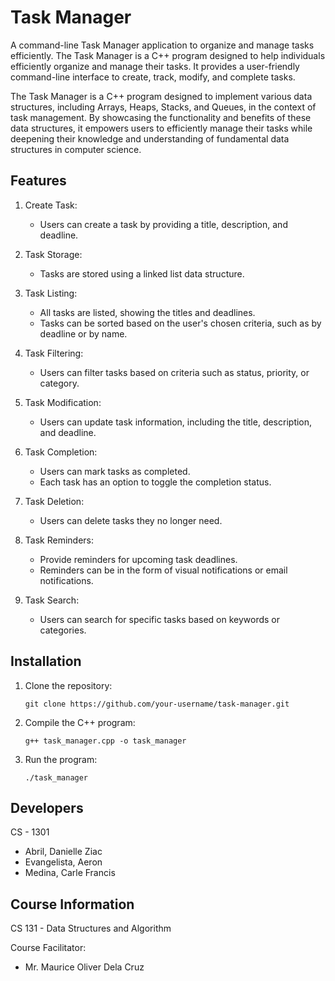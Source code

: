 # Task Manager

A command-line Task Manager application to organize and manage tasks efficiently.
The Task Manager is a C++ program designed to help individuals efficiently organize and manage their tasks. 
It provides a user-friendly command-line interface to create, track, modify, and complete tasks.

The Task Manager is a C++ program designed to implement various data structures, including Arrays, Heaps, 
Stacks, and Queues, in the context of task management. By showcasing the functionality and benefits of 
these data structures, it empowers users to efficiently manage their tasks while deepening their knowledge 
and understanding of fundamental data structures in computer science.

## Features

1. Create Task:
   - Users can create a task by providing a title, description, and deadline.
   
2. Task Storage:
   - Tasks are stored using a linked list data structure.
   
3. Task Listing:
   - All tasks are listed, showing the titles and deadlines.
   - Tasks can be sorted based on the user's chosen criteria, such as by deadline or by name.
   
4. Task Filtering:
   - Users can filter tasks based on criteria such as status, priority, or category.
   
5. Task Modification:
   - Users can update task information, including the title, description, and deadline.
   
6. Task Completion:
   - Users can mark tasks as completed.
   - Each task has an option to toggle the completion status.
   
7. Task Deletion:
   - Users can delete tasks they no longer need.
   
8. Task Reminders:
   - Provide reminders for upcoming task deadlines.
   - Reminders can be in the form of visual notifications or email notifications.
   
9. Task Search:
   - Users can search for specific tasks based on keywords or categories.
   
## Installation

1. Clone the repository:

   ```shell
   git clone https://github.com/your-username/task-manager.git
   ```

2. Compile the C++ program:

   ```shell
   g++ task_manager.cpp -o task_manager
   ```

3. Run the program:

   ```shell
   ./task_manager
   ```

## Developers

   CS - 1301
 - Abril, Danielle Ziac
 - Evangelista, Aeron
 - Medina, Carle Francis

## Course Information
CS 131 - Data Structures and Algorithm

   Course Facilitator:
   - Mr. Maurice Oliver Dela Cruz
